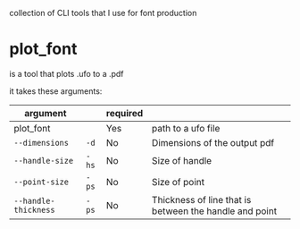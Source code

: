 collection of CLI tools that I use for font production

# plot_font
is a tool that plots .ufo to a .pdf

it takes these arguments:

argument | | required | | 
--- | --- | --- | ---
plot_font |  | Yes | path to a ufo file 
`--dimensions` | `-d` | No | Dimensions of the output pdf
`--handle-size` | `-hs` | No | Size of handle
`--point-size` | `-ps` | No | Size of point
`--handle-thickness` | `-ps` | No | Thickness of line that is between the handle and point